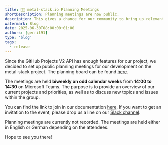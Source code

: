 ```yaml
---
title: 🧑‍💻 metal-stack.io Planning Meetings
shortDescription: Planning meetings are now public.
description: This gives a chance for our community to bring up relevant topics and increase transparency.
watermark: Blog
date: 2025-06-30T08:00:00+01:00
authors: [gerrit91]
type: 'blog'
tags:
  - release
---
```


Since the GitHub Projects V2 API has enough features for our project, we decided to set up public planning meetings for our development on the metal-stack project. The planning board can be found [here](https://github.com/orgs/metal-stack/projects/34).

The meetings are held **biweekly on odd calendar weeks** from **14:00 to 14:30** on Microsoft Teams. The purpose is to provide an overview of our current projects and priorities, as well as to discuss new topics and issues within the group.

<!-- truncate -->

You can find the link to join in our documentation [here](https://docs.metal-stack.io/dev/developers/planning-meetings/). If you want to get an invitation to the event, please drop us a line on our [Slack channel](https://metal-stack.slack.com).

Planning meetings are currently not recorded. The meetings are held either in English or German depending on the attendees.

Hope to see you there!
